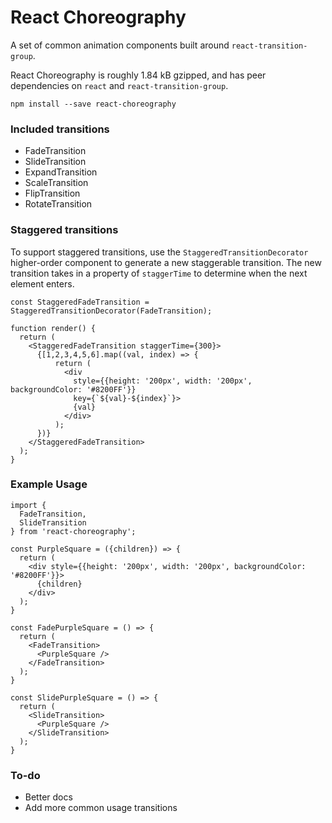# React Choreography

A set of common animation components built around `react-transition-group`.

React Choreography is roughly 1.84 kB gzipped, and has peer dependencies on `react` and `react-transition-group`.

`npm install --save react-choreography`

### Included transitions
- FadeTransition
- SlideTransition
- ExpandTransition
- ScaleTransition
- FlipTransition
- RotateTransition

### Staggered transitions
To support staggered transitions, use the `StaggeredTransitionDecorator` higher-order component to generate a new staggerable transition. The new transition takes in a property of `staggerTime` to determine when the next element enters.

```
const StaggeredFadeTransition = StaggeredTransitionDecorator(FadeTransition);

function render() {
  return (
    <StaggeredFadeTransition staggerTime={300}>
      {[1,2,3,4,5,6].map((val, index) => {
          return (
            <div
              style={{height: '200px', width: '200px', backgroundColor: '#8200FF'}}
              key={`${val}-${index}`}>
              {val}
            </div>
          );
      })}
    </StaggeredFadeTransition>
  );
}
```

### Example Usage

```
import {
  FadeTransition,
  SlideTransition
} from 'react-choreography';

const PurpleSquare = ({children}) => {
  return (
    <div style={{height: '200px', width: '200px', backgroundColor: '#8200FF'}}>
      {children}
    </div>
  );
}

const FadePurpleSquare = () => {
  return (
    <FadeTransition>
      <PurpleSquare />
    </FadeTransition>
  );
}

const SlidePurpleSquare = () => {
  return (
    <SlideTransition>
      <PurpleSquare />
    </SlideTransition>
  );
}
```

### To-do
- Better docs
- Add more common usage transitions
